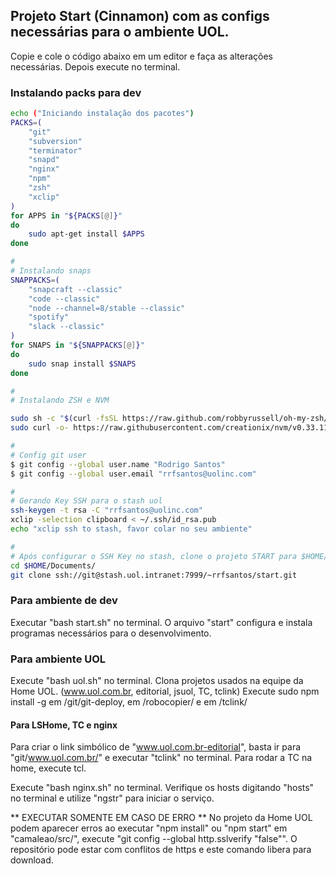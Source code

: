 ## Projeto Start (Cinnamon) com as configs necessárias para o ambiente UOL.

Copie e cole o código abaixo em um editor e faça as alterações necessárias. Depois execute no terminal.

### Instalando packs para dev
```sh
echo ("Iniciando instalação dos pacotes")
PACKS=( 
    "git"
    "subversion" 
    "terminator" 
    "snapd" 
    "nginx"
    "npm"
    "zsh"
    "xclip"
)
for APPS in "${PACKS[@]}"
do
    sudo apt-get install $APPS
done

#
# Instalando snaps
SNAPPACKS=( 
    "snapcraft --classic" 
    "code --classic" 
    "node --channel=8/stable --classic" 
    "spotify" 
    "slack --classic" 
)
for SNAPS in "${SNAPPACKS[@]}"
do
    sudo snap install $SNAPS
done

#
# Instalando ZSH e NVM

sudo sh -c "$(curl -fsSL https://raw.github.com/robbyrussell/oh-my-zsh/master/tools/install.sh)"
sudo curl -o- https://raw.githubusercontent.com/creationix/nvm/v0.33.11/install.sh | bash

#
# Config git user
$ git config --global user.name "Rodrigo Santos"
$ git config --global user.email "rrfsantos@uolinc.com"

#
# Gerando Key SSH para o stash uol
ssh-keygen -t rsa -C "rrfsantos@uolinc.com"
xclip -selection clipboard < ~/.ssh/id_rsa.pub
echo "xclip ssh to stash, favor colar no seu ambiente"

#
# Após configurar o SSH Key no stash, clone o projeto START para $HOME/Documents/
cd $HOME/Documents/
git clone ssh://git@stash.uol.intranet:7999/~rrfsantos/start.git

```

### Para ambiente de dev ###
Executar "bash start.sh" no terminal.
O arquivo "start" configura e instala programas necessários para o desenvolvimento. 

### Para ambiente UOL ###
Execute "bash uol.sh" no terminal.
Clona projetos usados na equipe da Home UOL. (www.uol.com.br, editorial, jsuol, TC, tclink)
Execute sudo npm install -g em /git/git-deploy, em /robocopier/ e em /tclink/

#### Para LSHome, TC e nginx ####
Para criar o link simbólico de "www.uol.com.br-editorial", basta ir para "git/www.uol.com.br/" e executar  "tclink"  no terminal.
Para rodar a TC na home, execute tcl.

Execute "bash nginx.sh" no terminal.
Verifique os hosts digitando "hosts" no terminal e utilize "ngstr" para iniciar o serviço.  

** EXECUTAR SOMENTE EM CASO DE ERRO **
No projeto da Home UOL podem aparecer erros ao executar "npm install" ou "npm start" em "camaleao/src/", execute "git config --global http.sslverify "false"". O repositório pode estar com conflitos de https e este comando libera para download.